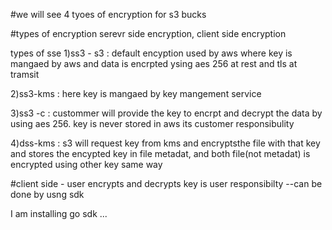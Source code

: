 #we will see 4 tyoes of encryption for s3 bucks

#types of encryption
serevr side encryption, client side encryption

types of sse
1)ss3 - s3 : default encyption used by aws where key is mangaed by aws and data is encrpted ysing aes 256 at rest and tls at tramsit

2)ss3-kms : here key is mangaed by key mangement service

3)ss3 -c : custommer will provide the key to encrpt and decrypt the data by using aes 256. key is never stored in aws its customer responsibulity

4)dss-kms : s3 will request key from kms and encryptsthe file with that key and stores the encypted key in file metadat, and both file(not metadat)  is encrypted using other key same way

#client side - user encrypts and decrypts key is user responsibilty 
--can be done by usng sdk 

I am installing go sdk ...
